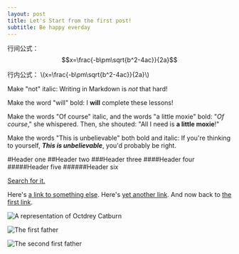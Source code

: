```yaml
---
layout: post
title: Let's Start from the first post!
subtitle: Be happy everday
---
```



<script type="text/javascript" src="http://cdn.mathjax.org/mathjax/latest/MathJax.js?config=default"></script>

行间公式：
$$x=\frac{-b\pm\sqrt{b^2-4ac}}{2a}$$

行内公式：
\\(x=\frac{-b\pm\sqrt{b^2-4ac}}{2a}\\)

Make "not" italic: Writing in Markdown is _not_ that hard!


Make the word "will" bold: I **will** complete these lessons!

Make the words "Of course" italic, and the words "a little moxie" bold: "_Of course_," she whispered. Then, she shouted: "All I need is **a little moxie**!"

Make the words "This is unbelievable" both bold and italic: If you're thinking to yourself, **_This is unbelievable_**, you'd probably be right.

#Header one
##Header two
###Header three
####Header four
#####Header five
######Header six

[Search for it.](www.google.com)

 Here's [a link to something else][another place].
 Here's [yet another link][another-link].
 And now back to [the first link][another place].

 [another place]: www.github.com
 [another-link]: www.google.com

 ![A representation of Octdrey Catburn](http://octodex.github.com/images/octdrey-catburn.jpg)

 ![The first father][First Father]

![The second first father][Second Father]

[First Father]: http://octodex.github.com/images/founding-father.jpg

[Second Father]: http://octodex.github.com/images/foundingfather_v2.png

